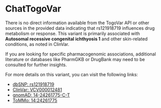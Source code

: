 # ChatTogoVar

There is no direct information available from the TogoVar API or other sources in the provided data indicating that rs121918719 influences drug metabolism or response. This variant is primarily associated with **Autosomal recessive congenital ichthyosis 1** and other skin-related conditions, as noted in ClinVar.

If you are looking for specific pharmacogenomic associations, additional literature or databases like PharmGKB or DrugBank may need to be consulted for further insights.

For more details on this variant, you can visit the following links:
- [dbSNP: rs121918719](https://identifiers.org/dbsnp/rs121918719)
- [ClinVar: VCV000012481](https://www.ncbi.nlm.nih.gov/clinvar/variation/12481)
- [gnomAD: 14-24261775-C-T](https://gnomad.broadinstitute.org/variant/14-24261775-C-T?dataset=gnomad_r4)
- [ToMMo: 14:24261775](https://jmorp.megabank.tohoku.ac.jp/search?query=14%3A24261775)